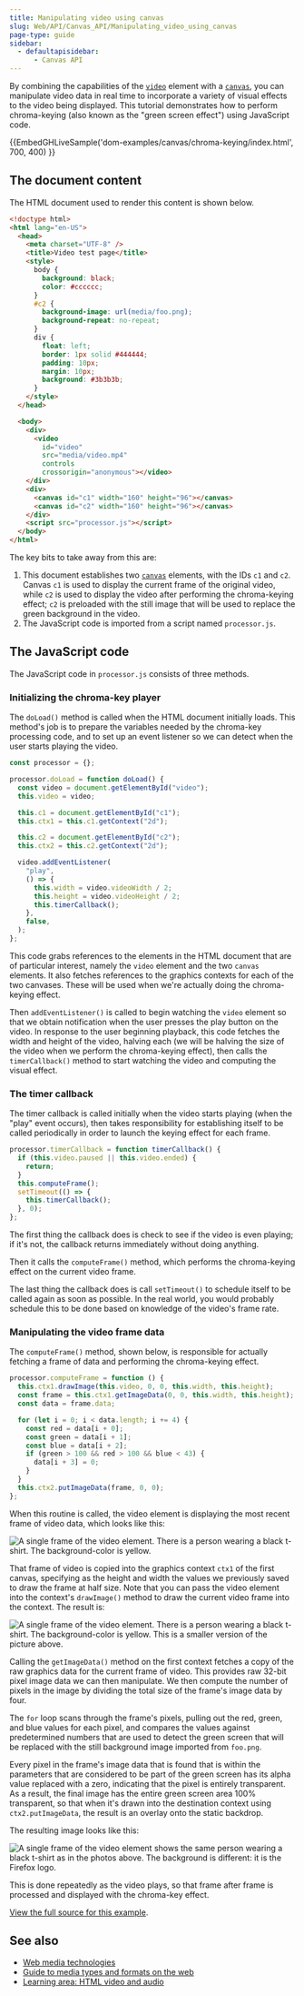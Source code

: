 ```yaml
---
title: Manipulating video using canvas
slug: Web/API/Canvas_API/Manipulating_video_using_canvas
page-type: guide
sidebar:
  - defaultapisidebar:
      - Canvas API
---
```


By combining the capabilities of the [`video`](/en-US/docs/Web/HTML/Reference/Elements/video) element with a [`canvas`](/en-US/docs/Web/HTML/Reference/Elements/canvas), you can manipulate video data in real time to incorporate a variety of visual effects to the video being displayed. This tutorial demonstrates how to perform chroma-keying (also known as the "green screen effect") using JavaScript code.

{{EmbedGHLiveSample('dom-examples/canvas/chroma-keying/index.html', 700, 400) }}

## The document content

The HTML document used to render this content is shown below.

```html
<!doctype html>
<html lang="en-US">
  <head>
    <meta charset="UTF-8" />
    <title>Video test page</title>
    <style>
      body {
        background: black;
        color: #cccccc;
      }
      #c2 {
        background-image: url(media/foo.png);
        background-repeat: no-repeat;
      }
      div {
        float: left;
        border: 1px solid #444444;
        padding: 10px;
        margin: 10px;
        background: #3b3b3b;
      }
    </style>
  </head>

  <body>
    <div>
      <video
        id="video"
        src="media/video.mp4"
        controls
        crossorigin="anonymous"></video>
    </div>
    <div>
      <canvas id="c1" width="160" height="96"></canvas>
      <canvas id="c2" width="160" height="96"></canvas>
    </div>
    <script src="processor.js"></script>
  </body>
</html>
```

The key bits to take away from this are:

1. This document establishes two [`canvas`](/en-US/docs/Web/HTML/Reference/Elements/canvas) elements, with the IDs `c1` and `c2`. Canvas `c1` is used to display the current frame of the original video, while `c2` is used to display the video after performing the chroma-keying effect; `c2` is preloaded with the still image that will be used to replace the green background in the video.
2. The JavaScript code is imported from a script named `processor.js`.

## The JavaScript code

The JavaScript code in `processor.js` consists of three methods.

### Initializing the chroma-key player

The `doLoad()` method is called when the HTML document initially loads. This method's job is to prepare the variables needed by the chroma-key processing code, and to set up an event listener so we can detect when the user starts playing the video.

```js
const processor = {};

processor.doLoad = function doLoad() {
  const video = document.getElementById("video");
  this.video = video;

  this.c1 = document.getElementById("c1");
  this.ctx1 = this.c1.getContext("2d");

  this.c2 = document.getElementById("c2");
  this.ctx2 = this.c2.getContext("2d");

  video.addEventListener(
    "play",
    () => {
      this.width = video.videoWidth / 2;
      this.height = video.videoHeight / 2;
      this.timerCallback();
    },
    false,
  );
};
```

This code grabs references to the elements in the HTML document that are of particular interest, namely the `video` element and the two `canvas` elements. It also fetches references to the graphics contexts for each of the two canvases. These will be used when we're actually doing the chroma-keying effect.

Then `addEventListener()` is called to begin watching the `video` element so that we obtain notification when the user presses the play button on the video. In response to the user beginning playback, this code fetches the width and height of the video, halving each (we will be halving the size of the video when we perform the chroma-keying effect), then calls the `timerCallback()` method to start watching the video and computing the visual effect.

### The timer callback

The timer callback is called initially when the video starts playing (when the "play" event occurs), then takes responsibility for establishing itself to be called periodically in order to launch the keying effect for each frame.

```js
processor.timerCallback = function timerCallback() {
  if (this.video.paused || this.video.ended) {
    return;
  }
  this.computeFrame();
  setTimeout(() => {
    this.timerCallback();
  }, 0);
};
```

The first thing the callback does is check to see if the video is even playing; if it's not, the callback returns immediately without doing anything.

Then it calls the `computeFrame()` method, which performs the chroma-keying effect on the current video frame.

The last thing the callback does is call `setTimeout()` to schedule itself to be called again as soon as possible. In the real world, you would probably schedule this to be done based on knowledge of the video's frame rate.

### Manipulating the video frame data

The `computeFrame()` method, shown below, is responsible for actually fetching a frame of data and performing the chroma-keying effect.

```js
processor.computeFrame = function () {
  this.ctx1.drawImage(this.video, 0, 0, this.width, this.height);
  const frame = this.ctx1.getImageData(0, 0, this.width, this.height);
  const data = frame.data;

  for (let i = 0; i < data.length; i += 4) {
    const red = data[i + 0];
    const green = data[i + 1];
    const blue = data[i + 2];
    if (green > 100 && red > 100 && blue < 43) {
      data[i + 3] = 0;
    }
  }
  this.ctx2.putImageData(frame, 0, 0);
};
```

When this routine is called, the video element is displaying the most recent frame of video data, which looks like this:

![A single frame of the video element. There is a person wearing a black t-shirt. The background-color is yellow.](video.png)

That frame of video is copied into the graphics context `ctx1` of the first canvas, specifying as the height and width the values we previously saved to draw the frame at half size. Note that you can pass the video element into the context's `drawImage()` method to draw the current video frame into the context. The result is:

![A single frame of the video element. There is a person wearing a black t-shirt. The background-color is yellow. This is a smaller version of the picture above.](sourcectx.png)

Calling the `getImageData()` method on the first context fetches a copy of the raw graphics data for the current frame of video. This provides raw 32-bit pixel image data we can then manipulate. We then compute the number of pixels in the image by dividing the total size of the frame's image data by four.

The `for` loop scans through the frame's pixels, pulling out the red, green, and blue values for each pixel, and compares the values against predetermined numbers that are used to detect the green screen that will be replaced with the still background image imported from `foo.png`.

Every pixel in the frame's image data that is found that is within the parameters that are considered to be part of the green screen has its alpha value replaced with a zero, indicating that the pixel is entirely transparent. As a result, the final image has the entire green screen area 100% transparent, so that when it's drawn into the destination context using `ctx2.putImageData`, the result is an overlay onto the static backdrop.

The resulting image looks like this:

![A single frame of the video element shows the same person wearing a black t-shirt as in the photos above. The background is different: it is the Firefox logo.](output.png)

This is done repeatedly as the video plays, so that frame after frame is processed and displayed with the chroma-key effect.

[View the full source for this example](https://github.com/mdn/dom-examples/tree/main/canvas/chroma-keying).

## See also

- [Web media technologies](/en-US/docs/Web/Media)
- [Guide to media types and formats on the web](/en-US/docs/Web/Media/Guides/Formats)
- [Learning area: HTML video and audio](/en-US/docs/Learn_web_development/Core/Structuring_content/HTML_video_and_audio)
